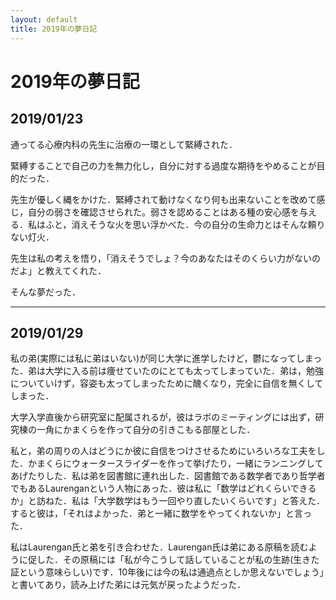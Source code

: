 ```yaml
---
layout: default
title: 2019年の夢日記
---
```


# 2019年の夢日記

<a id="1"></a>
<a href="#1"></a>
## 2019/01/23
通ってる心療内科の先生に治療の一環として緊縛された．

緊縛することで自己の力を無力化し，自分に対する過度な期待をやめることが目的だった．

先生が優しく縄をかけた．緊縛されて動けなくなり何も出来ないことを改めて感じ，自分の弱さを確認させられた。弱さを認めることはある種の安心感を与える．私はふと，消えそうな火を思い浮かべた．今の自分の生命力とはそんな頼りない灯火．

先生は私の考えを悟り，「消えそうでしょ？今のあなたはそのくらい力がないのだよ」と教えてくれた．

そんな夢だった．

---
<a id="2"></a>
<a href="#2"></a>
## 2019/01/29

私の弟(実際には私に弟はいない)が同じ大学に進学したけど，鬱になってしまった．弟は大学に入る前は痩せていたのにとても太ってしまっていた．弟は，勉強についていけず，容姿も太ってしまったために醜くなり，完全に自信を無くしてしまった．

大学入学直後から研究室に配属されるが，彼はラボのミーティングには出ず，研究棟の一角にかまくらを作って自分の引きこもる部屋とした．

私と，弟の周りの人はどうにか彼に自信をつけさせるためにいろいろな工夫をした．かまくらにウォータースライダーを作って挙げたり，一緒にランニングしてあげたりした．私は弟を図書館に連れ出した．図書館である数学者であり哲学者でもあるLaurenganという人物にあった．彼は私に「数学はどれくらいできるか」と訪ねた．私は「大学数学はもう一回やり直したいくらいです」と答えた．すると彼は，「それはよかった．弟と一緒に数学をやってくれないか」と言った．

私はLaurengan氏と弟を引き合わせた．Laurengan氏は弟にある原稿を読むように促した．その原稿には「私が今こうして話していることが私の生跡(生きた証という意味らしい)です．10年後には今の私は通過点としか思えないでしょう」と書いてあり，読み上げた弟には元気が戻ったようだった．